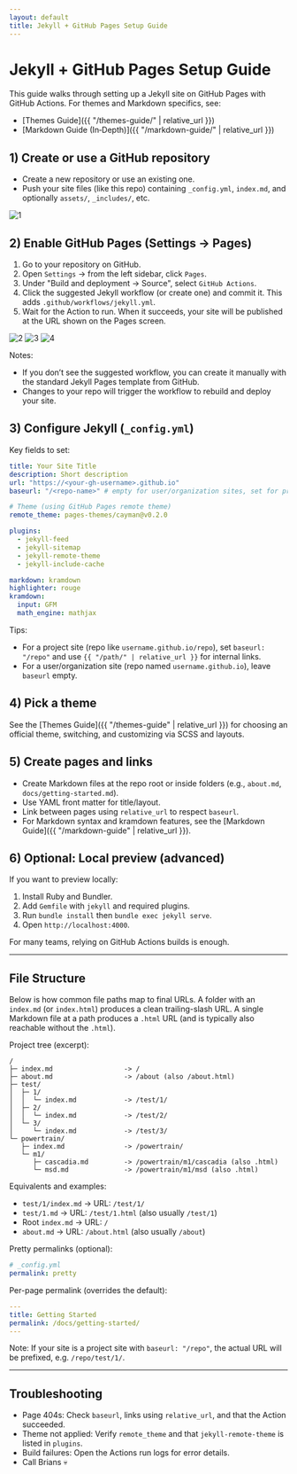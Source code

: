 ```yaml
---
layout: default
title: Jekyll + GitHub Pages Setup Guide
---
```


# Jekyll + GitHub Pages Setup Guide

This guide walks through setting up a Jekyll site on GitHub Pages with GitHub Actions. For themes and Markdown specifics, see:

- [Themes Guide]({{ "/themes-guide/" | relative_url }})
- [Markdown Guide (In‑Depth)]({{ "/markdown-guide/" | relative_url }})

## 1) Create or use a GitHub repository

- Create a new repository or use an existing one.
- Push your site files (like this repo) containing `_config.yml`, `index.md`, and optionally `assets/`, `_includes/`, etc.

![1](/assets/flow/1.png)

## 2) Enable GitHub Pages (Settings → Pages)

1. Go to your repository on GitHub.
2. Open `Settings` → from the left sidebar, click `Pages`.
3. Under "Build and deployment → Source", select `GitHub Actions`.
4. Click the suggested Jekyll workflow (or create one) and commit it. This adds `.github/workflows/jekyll.yml`.
5. Wait for the Action to run. When it succeeds, your site will be published at the URL shown on the Pages screen.

![2](/assets/flow/2.png)
![3](/assets/flow/3.png)
![4](/assets/flow/4.png)

Notes:

- If you don’t see the suggested workflow, you can create it manually with the standard Jekyll Pages template from GitHub.
- Changes to your repo will trigger the workflow to rebuild and deploy your site.

## 3) Configure Jekyll (`_config.yml`)

Key fields to set:

```yaml
title: Your Site Title
description: Short description
url: "https://<your-gh-username>.github.io"
baseurl: "/<repo-name>" # empty for user/organization sites, set for project sites

# Theme (using GitHub Pages remote theme)
remote_theme: pages-themes/cayman@v0.2.0

plugins:
  - jekyll-feed
  - jekyll-sitemap
  - jekyll-remote-theme
  - jekyll-include-cache

markdown: kramdown
highlighter: rouge
kramdown:
  input: GFM
  math_engine: mathjax
```

Tips:

- For a project site (repo like `username.github.io/repo`), set `baseurl: "/repo"` and use `{{ "/path/" | relative_url }}` for internal links.
- For a user/organization site (repo named `username.github.io`), leave `baseurl` empty.

## 4) Pick a theme

See the [Themes Guide]({{ "/themes-guide" | relative_url }}) for choosing an official theme, switching, and customizing via SCSS and layouts.

## 5) Create pages and links

- Create Markdown files at the repo root or inside folders (e.g., `about.md`, `docs/getting-started.md`).
- Use YAML front matter for title/layout.
- Link between pages using `relative_url` to respect `baseurl`.
- For Markdown syntax and kramdown features, see the [Markdown Guide]({{ "/markdown-guide" | relative_url }}).

## 6) Optional: Local preview (advanced)

If you want to preview locally:

1. Install Ruby and Bundler.
2. Add `Gemfile` with `jekyll` and required plugins.
3. Run `bundle install` then `bundle exec jekyll serve`.
4. Open `http://localhost:4000`.

For many teams, relying on GitHub Actions builds is enough.

---

## File Structure

Below is how common file paths map to final URLs. A folder with an `index.md` (or `index.html`) produces a clean trailing-slash URL. A single Markdown file at a path produces a `.html` URL (and is typically also reachable without the `.html`).

Project tree (excerpt):

```text
/
├─ index.md                  -> /
├─ about.md                  -> /about (also /about.html)
├─ test/
│  ├─ 1/
│  │  └─ index.md            -> /test/1/
│  ├─ 2/
│  │  └─ index.md            -> /test/2/
│  └─ 3/
│     └─ index.md            -> /test/3/
└─ powertrain/
   ├─ index.md               -> /powertrain/
   └─ m1/
      ├─ cascadia.md         -> /powertrain/m1/cascadia (also .html)
      └─ msd.md              -> /powertrain/m1/msd (also .html)
```

Equivalents and examples:

- `test/1/index.md` → URL: `/test/1/`
- `test/1.md` → URL: `/test/1.html` (also usually `/test/1`)
- Root `index.md` → URL: `/`
- `about.md` → URL: `/about.html` (also usually `/about`)

Pretty permalinks (optional):

```yaml
# _config.yml
permalink: pretty
```

Per-page permalink (overrides the default):

```yaml
---
title: Getting Started
permalink: /docs/getting-started/
---
```

Note: If your site is a project site with `baseurl: "/repo"`, the actual URL will be prefixed, e.g. `/repo/test/1/`.

---

## Troubleshooting

- Page 404s: Check `baseurl`, links using `relative_url`, and that the Action succeeded.
- Theme not applied: Verify `remote_theme` and that `jekyll-remote-theme` is listed in `plugins`.
- Build failures: Open the Actions run logs for error details.
- Call Brians 💀

